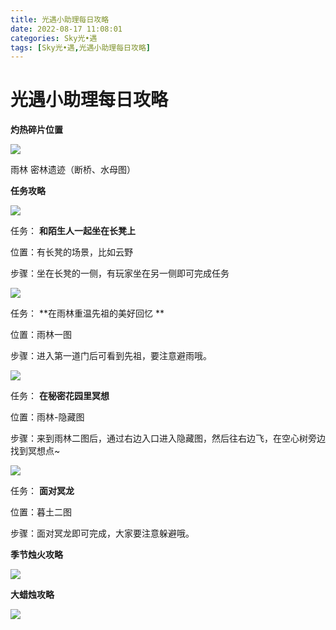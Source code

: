```yaml
---
title: 光遇小助理每日攻略
date: 2022-08-17 11:08:01
categories: Sky光•遇
tags: [Sky光•遇,光遇小助理每日攻略]
---
```

# 光遇小助理每日攻略
**灼热碎片位置**

![](https://ok.166.net/reunionpub/ds/kol/20220817/001843-eqk5y6fcr0.jpeg)

雨林 密林遗迹（断桥、水母图）

  

 **任务攻略**

![](https://ok.166.net/reunionpub/ds/kol/20220817/000431-cbvt54p3y7.png)

任务： **和陌生人一起坐在长凳上**

位置：有长凳的场景，比如云野

步骤：坐在长凳的一侧，有玩家坐在另一侧即可完成任务

![](https://ok.166.net/reunionpub/ds/kol/20220817/000939-iapt4bh80o.png)

任务： **在雨林重温先祖的美好回忆  **

位置：雨林一图

步骤：进入第一道门后可看到先祖，要注意避雨哦。

![](https://ok.166.net/reunionpub/ds/kol/20220817/000459-bsr8npqif7.png)

任务： **在秘密花园里冥想**

位置：雨林-隐藏图

步骤：来到雨林二图后，通过右边入口进入隐藏图，然后往右边飞，在空心树旁边找到冥想点~

![](https://ok.166.net/reunionpub/ds/kol/20220816/001234-9ge6n18sqs.png)

任务： **面对冥龙**

位置：暮土二图

步骤：面对冥龙即可完成，大家要注意躲避哦。

 **季节烛火攻略**

![](https://ok.166.net/reunionpub/ds/kol/20220817/000821-rok2p4st6c.png)

  

 **大蜡烛攻略**

![](https://ok.166.net/reunionpub/ds/kol/20220817/001130-aj8bn2s9eu.png)

  

